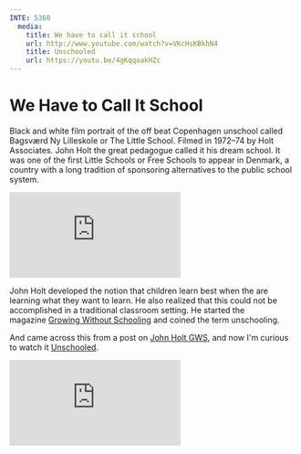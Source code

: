 ```yaml
---
INTE: 5360
  media:
    title: We have to call it school
    url: http://www.youtube.com/watch?v=VKcHsKBkhN4
    title: Unschooled
    url: https://youtu.be/4gKqqoakHZc
---
```


# We Have to Call It School

Black and white film portrait of the off beat Copenhagen unschool called Bagsværd Ny Lilleskole or The Little School. Filmed in 1972–74 by Holt Associates. John Holt the great pedagogue called it his dream school. It was one of the first Little Schools or Free Schools to appear in Denmark, a country with a long tradition of sponsoring alternatives to the public school system. 

<div class="aspect-ratio aspect-ratio--16-9">
  <iframe class="aspect-ratio--content" src="https://www.youtube-nocookie.com/embed/VKcHsKBkhN4" title="YouTube video player" frameborder="0" allow="accelerometer; autoplay; clipboard-write; encrypted-media; gyroscope; picture-in-picture" allowfullscreen></iframe>
</div>

John Holt developed the notion that children learn best when the are learning what they want to learn. He also realized that this could not be accomplished in a traditional classroom setting. He started the magazine [Growing Without Schooling](http://www.johnholtgws.com/) and coined the term unschooling.

And came across this from a post on [John Holt GWS](https://www.johnholtgws.com/pat-farengas-blog/2020/5/15/unschooled-a-movie-review), and now I'm curious to watch it [Unschooled](https://youtu.be/4gKqqoakHZc).

<div class="aspect-ratio aspect-ratio--16-9">
  <iframe class="aspect-ratio--content" src="https://www.youtube-nocookie.com/embed/4gKqqoakHZc" title="YouTube video player" frameborder="0" allow="accelerometer; autoplay; clipboard-write; encrypted-media; gyroscope; picture-in-picture" allowfullscreen></iframe>
</div>
